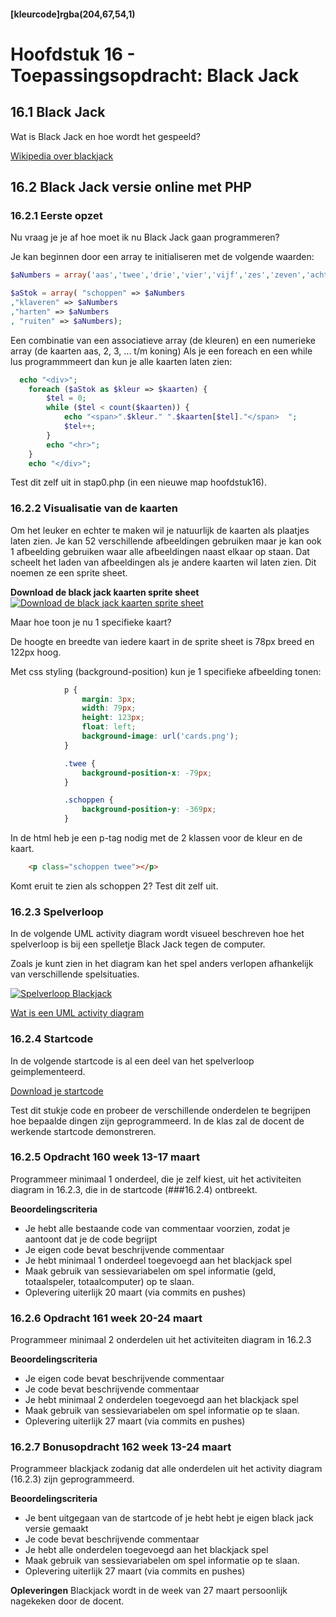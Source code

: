 #### [kleurcode]rgba(204,67,54,1)

#  Hoofdstuk 16 - Toepassingsopdracht: Black Jack 

## 16.1 Black Jack

Wat is Black Jack en hoe wordt het gespeeld?

[Wikipedia over blackjack](https://nl.wikipedia.org/wiki/Blackjack)

## 16.2 Black Jack versie online met PHP

### 16.2.1 Eerste opzet

Nu vraag je je af hoe moet ik nu Black Jack gaan programmeren?

Je kan beginnen door een array te initialiseren met de volgende waarden:
~~~php
$aNumbers = array('aas','twee','drie','vier','vijf','zes','zeven','acht','negen','tien','boer','vrouw','heer');

$aStok = array( "schoppen" => $aNumbers
,"klaveren" => $aNumbers
,"harten" => $aNumbers
, "ruiten" => $aNumbers);

~~~
Een combinatie van een associatieve array (de kleuren) en een numerieke array (de kaarten aas, 2, 3, ... t/m koning)
Als je een foreach en een while lus programmmeert dan kun je alle kaarten laten zien:
~~~php
  echo "<div>";
    foreach ($aStok as $kleur => $kaarten) {
        $tel = 0;
        while ($tel < count($kaarten)) {
            echo "<span>".$kleur." ".$kaarten[$tel]."</span>  ";
            $tel++;
        }
        echo "<hr>";
    }
    echo "</div>";
~~~

Test dit zelf uit in stap0.php (in een nieuwe map hoofdstuk16).

### 16.2.2 Visualisatie van de kaarten

Om het leuker en echter te maken wil je natuurlijk de kaarten als plaatjes laten zien. Je kan 52 verschillende afbeeldingen gebruiken maar je kan ook 1 afbeelding gebruiken waar alle afbeeldingen naast elkaar op staan.
Dat scheelt het laden van afbeeldingen als je andere kaarten wil laten zien. Dit noemen ze een sprite sheet.

**Download de black jack kaarten sprite sheet**
[![Download de black jack kaarten sprite sheet](https://github.com/ictacademiekw1c/opdrachten-repository/blob/master/php/p3/images/cardsx.png?raw=true)](https://github.com/ictacademiekw1c/opdrachten-repository/blob/master/php/p3/images/cards.png?raw=true)

Maar hoe toon je nu 1 specifieke kaart?

De hoogte en breedte van iedere kaart in de sprite sheet is 78px breed en 122px hoog.

Met css styling (background-position) kun je 1 specifieke afbeelding tonen:
~~~css
            p {
                margin: 3px;
                width: 79px;
                height: 123px;
                float: left;
                background-image: url('cards.png');
            }

            .twee {
                background-position-x: -79px;
            }

            .schoppen {
                background-position-y: -369px;
            }
~~~

In de html heb je een p-tag nodig met de 2 klassen voor de kleur en de kaart.

~~~html
    <p class="schoppen twee"></p>
~~~

Komt eruit te zien als schoppen 2? Test dit zelf uit.

### 16.2.3 Spelverloop 

In de volgende UML activity diagram wordt visueel beschreven hoe het spelverloop is bij een spelletje Black Jack tegen de computer.

Zoals je kunt zien in het diagram kan het spel anders verlopen afhankelijk van verschillende spelsituaties.

[![Spelverloop Blackjack](https://github.com/ictacademiekw1c/opdrachten-repository/blob/master/php/p3/images/blackjackx.png?raw=true)](https://github.com/ictacademiekw1c/opdrachten-repository/blob/master/php/p3/images/blackjack.png?raw=true) 

[Wat is een UML activity diagram](https://nl.wikipedia.org/wiki/Activiteitendiagram)

### 16.2.4 Startcode

In de volgende startcode is al een deel van het spelverloop geimplementeerd.
 
[Download je startcode](https://gist.github.com/saebuabu/89aa96ad9fd75cb4b3a664d26bd4b879)

Test dit stukje code en probeer de verschillende onderdelen te begrijpen hoe bepaalde dingen zijn geprogrammeerd.
In de klas zal de docent de werkende startcode demonstreren. 

### 16.2.5 Opdracht 160 week 13-17 maart

Programmeer minimaal 1 onderdeel, die je zelf kiest, uit het activiteiten diagram in 16.2.3, die in de startcode (###16.2.4) ontbreekt.

**Beoordelingscriteria**
- Je hebt alle bestaande code van commentaar voorzien, zodat je aantoont dat je de code begrijpt
- Je eigen code bevat beschrijvende commentaar
- Je hebt minimaal 1 onderdeel toegevoegd aan het blackjack spel
- Maak gebruik van sessievariabelen om spel informatie (geld, totaalspeler, totaalcomputer) op te slaan.
- Oplevering uiterlijk 20 maart (via commits en pushes)

### 16.2.6 Opdracht 161 week 20-24 maart

Programmeer minimaal 2 onderdelen uit het activiteiten diagram in 16.2.3

**Beoordelingscriteria**
- Je eigen code bevat beschrijvende commentaar
- Je code bevat beschrijvende commentaar
- Je hebt minimaal 2 onderdelen toegevoegd aan het blackjack spel
- Maak gebruik van sessievariabelen om spel informatie op te slaan.
- Oplevering uiterlijk 27 maart (via commits en pushes)

### 16.2.7 Bonusopdracht 162 week 13-24 maart

Programmeer blackjack zodanig dat alle onderdelen uit het activity diagram (16.2.3) zijn geprogrammeerd.

**Beoordelingscriteria**
- Je bent uitgegaan van de startcode of je hebt hebt je eigen black jack versie gemaakt
- Je code bevat beschrijvende commentaar
- Je hebt alle onderdelen toegevoegd aan het blackjack spel
- Maak gebruik van sessievariabelen om spel informatie op te slaan.
- Oplevering uiterlijk 27 maart (via commits en pushes)

**Opleveringen**
Blackjack wordt in de week van 27 maart persoonlijk nagekeken door de docent. 